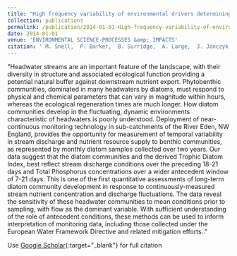 ```yaml
---
title: "High frequency variability of environmental drivers determining benthic community dynamics in headwater streams"
collection: publications
permalink: /publication/2014-01-01-High-frequency-variability-of-environmental-drivers-determining-benthic-community-dynamics-in-headwater-streams
date: 2014-01-01
venue: 'ENVIRONMENTAL SCIENCE-PROCESSES &amp; IMPACTS'
citation: ' M. Snell,  P. Barker,  B. Surridge,  A. Large,  J. Jonczyk,  C. Benskin,  S. Reaney,  M. Perks,  G. Owen,  W. Cleasby,  C. Deasy,  S. Burke,  P. Haygarth, &quot;High frequency variability of environmental drivers determining benthic community dynamics in headwater streams.&quot; ENVIRONMENTAL SCIENCE-PROCESSES &amp;amp; IMPACTS, 2014.'
---
```

"Headwater streams are an important feature of the landscape, with their diversity in structure and associated ecological function providing a potential natural buffer against downstream nutrient export. Phytobenthic communities, dominated in many headwaters by diatoms, must respond to physical and chemical parameters that can vary in magnitude within hours, whereas the ecological regeneration times are much longer. How diatom communities develop in the fluctuating, dynamic environments characteristic of headwaters is poorly understood. Deployment of near- continuous monitoring technology in sub-catchments of the River Eden, NW England, provides the opportunity for measurement of temporal variability in stream discharge and nutrient resource supply to benthic communities, as represented by monthly diatom samples collected over two years. Our data suggest that the diatom communities and the derived Trophic Diatom Index, best reflect stream discharge conditions over the preceding 18-21 days and Total Phosphorus concentrations over a wider antecedent window of 7-21 days. This is one of the first quantitative assessments of long-term diatom community development in response to continuously-measured stream nutrient concentration and discharge fluctuations. The data reveal the sensitivity of these headwater communities to mean conditions prior to sampling, with flow as the dominant variable. With sufficient understanding of the role of antecedent conditions, these methods can be used to inform interpretation of monitoring data, including those collected under the European Water Framework Directive and related mitigation efforts.."

Use [Google Scholar](https://scholar.google.com/scholar?q=High+frequency+variability+of+environmental+drivers+determining+benthic+community+dynamics+in+headwater+streams){:target="_blank"} for full citation